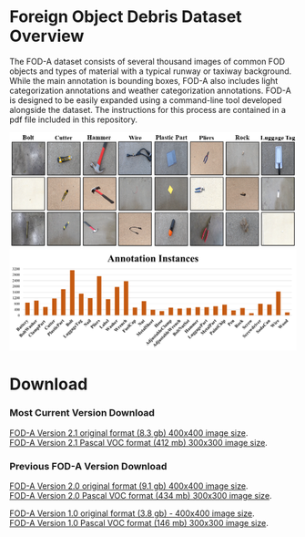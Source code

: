 # <a name="overview"/>Foreign Object Debris Dataset Overview
The FOD-A dataset consists of several thousand images of common FOD objects and types of material with a typical runway or taxiway background. While the main annotation is bounding boxes, FOD-A also includes light categorization annotations and weather categorization annotations. FOD-A is designed to be easily expanded using a command-line tool developed alongside the dataset. The instructions for this process are contained in a pdf file included in this repository.

<img alt="Examples" src="Examples/manyEx.png">

<img alt="Instances" src="Examples/AnnotationInstancesV2.0.png">

# <a name="download_instructions"/>Download
### Most Current Version Download
[FOD-A Version 2.1 original format (8.3 gb) 400x400 image size](https://docs.google.com/uc?export=download&id=1FWbdkJbgROZfJrbejn5pBDjd90_YcmEy).  
[FOD-A Version 2.1 Pascal VOC format (412 mb) 300x300 image size](https://docs.google.com/uc?export=download&id=10gplVuxNFx29_GS1Fl-BkYnPRS8WFMWT).  

### Previous FOD-A Version Download

[FOD-A Version 2.0 original format (9.1 gb) 400x400 image size](https://docs.google.com/uc?export=download&id=1AMLDjMlobDU5etls3bmWzBeEk_NTyK0C).  
[FOD-A Version 2.0 Pascal VOC format (434 mb) 300x300 image size](https://docs.google.com/uc?export=download&id=1q4yEcEEUuRk9kdEMOra-ZEFn6TJ8gB7h).  

[FOD-A Version 1.0 original format (3.8 gb) - 400x400 image size](https://docs.google.com/uc?export=download&id=1wkw1sINcNPRGzXg_vw212Hsi4INB7UrN).  
[FOD-A Version 1.0 Pascal VOC format (146 mb) 300x300 image size](https://docs.google.com/uc?export=download&id=1x6kc8gLNE-2dAKODBIVSQEAoXw8RmTSk).  
